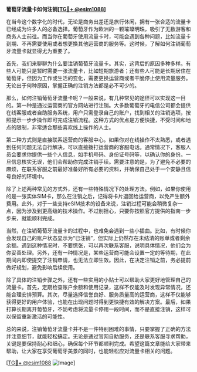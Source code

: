 **葡萄牙流量卡如何注销[[TG💪+ @esim1088](https://t.me/s/esim1088)]**

在当今这个数字化的时代，无论是商务出差还是旅行休闲，拥有一张合适的流量卡已经成为许多人的必备选择。葡萄牙作为欧洲的一颗璀璨明珠，吸引了无数游客和商务人士前往。而当你在葡萄牙使用流量卡时，可能会遇到各种问题，比如流量卡到期、不再需要使用或者想更换其他运营商的服务等。这时候，了解如何注销葡萄牙流量卡就显得尤为重要了。

首先，我们来聊聊为什么要注销葡萄牙流量卡。其实，这背后的原因多种多样。有些人可能只是暂时需要一张流量卡，比如短期旅游者；还有些人可能是长期居住在葡萄牙，但因为工作或生活的变化，需要更换运营商或者干脆停止使用流量服务。无论出于何种原因，掌握正确的注销方法都是必不可少的。

那么，如何注销葡萄牙流量卡呢？一般来说，有几种常见的途径可以实现这一目的。第一种是通过运营商的官方网站进行注销。大多数葡萄牙的电信公司都会提供在线客服或者自助服务系统，用户只需登录自己的账户，找到相关的注销选项，按照提示一步步操作即可完成注销流程。这种方式的优点是方便快捷，不受时间和地点的限制，非常适合那些喜欢线上操作的人士。

第二种方式则是直接联系运营商的客服中心。如果你对在线操作不太熟悉，或者遇到任何问题无法自行解决，可以直接拨打运营商的客服电话。通常情况下，客服人员会要求你提供一些个人信息，如手机号码、身份证号码等，以确认你的身份。一旦信息核实无误，他们会帮助你完成注销手续。需要注意的是，为了避免不必要的麻烦，在联系客服之前最好准备好所有必要的资料，并确保自己处于一个安静且信号良好的环境中。

除了上述两种常见的方式外，还有一些特殊情况下的处理方法。例如，如果你使用的是一张实体SIM卡，那么在注销之后，记得将卡片退回给运营商，以免产生额外费用。此外，对于一些支持eSIM技术的设备来说，注销过程可能会稍微复杂一点，因为涉及到更高级的技术操作。不过别担心，只要你按照官方提供的指南一步步来，就能顺利完成。

当然，在注销葡萄牙流量卡的过程中，也难免会遇到一些小插曲。比如，有时候你会发现自己的账户状态显示为“已注销”，但实际上仍然存在未结清的账单或者剩余余额。遇到这种情况时，不要慌张，可以再次联系客服，说明具体情况，他们会为你妥善处理。另外，还有一种情况是，某些运营商可能会设置一定的等待期，在此期间内即使提交了注销申请，也无法立即生效。因此，在决定注销之前，务必提前做好规划，避免影响后续使用。

除了具体的注销步骤之外，还有一些实用的小贴士可以帮助大家更好地管理自己的流量卡。首先，定期检查账户余额和使用记录，这样不仅能及时发现异常情况，还能合理安排预算。其次，尽量选择信誉良好、服务质量高的运营商，这样不仅能够获得更好的用户体验，也能在出现问题时得到更快捷有效的解决方案。最后，如果打算长期离开葡萄牙，不妨考虑将流量卡停用一段时间，而不是直接注销，这样可以保留重新激活的可能性。

总的来说，注销葡萄牙流量卡并不是一件特别困难的事情，只要掌握了正确的方法并注意细节，就能轻松搞定。无论是通过官网自助服务，还是联系客服寻求帮助，关键是要保持耐心和细心，确保每个环节都顺利完成。希望这篇文章能给大家带来帮助，让大家在享受葡萄牙美景的同时，也能轻松应对流量卡相关的问题。

[[TG💪+ @esim1088](https://t.me/s/esim1088) ![Image](https://i.postimg.cc/4NQfJmqS/Snipaste-2025-05-13-00-14-12.png)]
